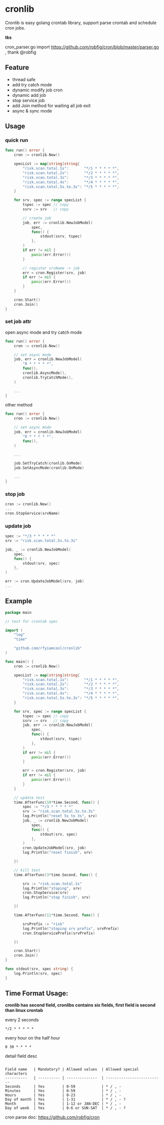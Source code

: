 # cronlib

Cronlib is easy golang crontab library, support parse crontab and schedule cron jobs.

**tks**

cron_parser.go import https://github.com/robfig/cron/blob/master/parser.go , thank @robfig

## Feature

* thread safe
* add try catch mode
* dynamic modify job cron
* dynamic add job
* stop service job
* add Join method for waiting all job exit
* async & sync mode

## Usage

### quick run

```go
func run() error {
	cron := cronlib.New()

	specList := map[string]string{
		"risk.scan.total.1s":       "*/1 * * * * *",
		"risk.scan.total.2s":       "*/2 * * * * *",
		"risk.scan.total.3s":       "*/3 * * * * *",
		"risk.scan.total.4s":       "*/4 * * * * *",
		"risk.scan.total.5s.to.3s": "*/5 * * * * *",
	}

	for srv, spec := range specList {
		tspec := spec // copy
		ssrv := srv   // copy

		// create job
		job, err := cronlib.NewJobModel(
			spec,
			func() {
				stdout(ssrv, tspec)
			},
		)
		if err != nil {
			panic(err.Error())
		}

		// register srvName -> job
		err = cron.Register(srv, job)
		if err != nil {
			panic(err.Error())
		}
	}

	cron.Start()
	cron.Join()
}
```

### set job attr

open async mode and try catch mode

```go
func run() error {
	cron := cronlib.New()

	// set async mode
	job, err = cronlib.NewJobModel(
		"0 * * * * *",
		func(),
		cronlib.AsyncMode(),
		cronlib.TryCatchMode(),
	)

	...
}
```

other method

```go
func run() error {
	cron := cronlib.New()

	// set async mode
	job, err = cronlib.NewJobModel(
		"0 * * * * *",
		func(),
	)

	...

	job.SetTryCatch(cronlib.OnMode)
	job.SetAsyncMode(cronlib.OnMode)

	...
}

```

### stop job

```go
cron := cronlib.New()
...
cron.StopService(srvName)
```

### update job

```go
spec := "*/3 * * * * *"
srv := "risk.scan.total.5s.to.3s"

job, _ := cronlib.NewJobModel(
	spec,
	func() {
		stdout(srv, spec)
	},
)

err := cron.UpdateJobModel(srv, job)
...
```

## Example

```go
package main

// test for crontab spec

import (
	"log"
	"time"

	"github.com/rfyiamcool/cronlib"
)

func main() {
	cron := cronlib.New()

	specList := map[string]string{
		"risk.scan.total.1s":       "*/1 * * * * *",
		"risk.scan.total.2s":       "*/2 * * * * *",
		"risk.scan.total.3s":       "*/3 * * * * *",
		"risk.scan.total.4s":       "*/4 * * * * *",
		"risk.scan.total.5s.to.3s": "*/5 * * * * *",
	}

	for srv, spec := range specList {
		tspec := spec // copy
		ssrv := srv   // copy
		job, err := cronlib.NewJobModel(
			spec,
			func() {
				stdout(ssrv, tspec)
			},
		)
		if err != nil {
			panic(err.Error())
		}

		err = cron.Register(srv, job)
		if err != nil {
			panic(err.Error())
		}
	}

	// update test
	time.AfterFunc(10*time.Second, func() {
		spec := "*/3 * * * * *"
		srv := "risk.scan.total.5s.to.3s"
		log.Println("reset 5s to 3s", srv)
		job, _ := cronlib.NewJobModel(
			spec,
			func() {
				stdout(srv, spec)
			},
		)
		cron.UpdateJobModel(srv, job)
		log.Println("reset finish", srv)

	})

	// kill test
	time.AfterFunc(3*time.Second, func() {

		srv := "risk.scan.total.1s"
		log.Println("stoping", srv)
		cron.StopService(srv)
		log.Println("stop finish", srv)

	})

	time.AfterFunc(11*time.Second, func() {

		srvPrefix := "risk"
		log.Println("stoping srv prefix", srvPrefix)
		cron.StopServicePrefix(srvPrefix)

	})

	cron.Start()
	cron.Join()
}

func stdout(srv, spec string) {
	log.Println(srv, spec)
}

```

## Time Format Usage:

**cronlib has second field, cronlibs contains six fields, first field is second than linux crontab**

every 2 seconds

```
*/2 * * * * *
```

every hour on the half hour

```
0 30 * * * *
```

detail field desc

```

Field name   | Mandatory? | Allowed values  | Allowed special characters
----------   | ---------- | --------------  | --------------------------
Seconds      | Yes        | 0-59            | * / , -
Minutes      | Yes        | 0-59            | * / , -
Hours        | Yes        | 0-23            | * / , -
Day of month | Yes        | 1-31            | * / , - ?
Month        | Yes        | 1-12 or JAN-DEC | * / , -
Day of week  | Yes        | 0-6 or SUN-SAT  | * / , - ?

```

cron parse doc: https://github.com/robfig/cron